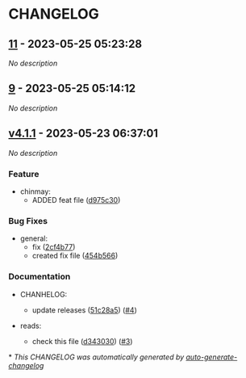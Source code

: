 # CHANGELOG

## [11](https://github.com/Jchinmay654/Master/releases/tag/11) - 2023-05-25 05:23:28

*No description*

## [9](https://github.com/Jchinmay654/Master/releases/tag/9) - 2023-05-25 05:14:12

*No description*

## [v4.1.1](https://github.com/Jchinmay654/Master/releases/tag/v4.1.1) - 2023-05-23 06:37:01

*No description*

### Feature

- chinmay:
  - ADDED feat file ([d975c30](https://github.com/Jchinmay654/Master/commit/d975c3067b20e0ddf701c3770db307881530f946))

### Bug Fixes

- general:
  - fix ([2cf4b77](https://github.com/Jchinmay654/Master/commit/2cf4b7776552d88a0ba4ef265dc289cf7d8c97a1))
  - created fix file ([454b566](https://github.com/Jchinmay654/Master/commit/454b566424a9e0b6d096e0188d69413598ce1d03))

### Documentation

- CHANHELOG:
  - update releases ([51c28a5](https://github.com/Jchinmay654/Master/commit/51c28a5ab377e473c28e78396be2b85d2ad56b73)) ([#4](https://github.com/Jchinmay654/Master/pull/4))

- reads:
  - check this file ([d343030](https://github.com/Jchinmay654/Master/commit/d3430304f1b5f53afaa3d25fc510159c515bdd7b)) ([#3](https://github.com/Jchinmay654/Master/pull/3))

\* *This CHANGELOG was automatically generated by [auto-generate-changelog](https://github.com/BobAnkh/auto-generate-changelog)*

